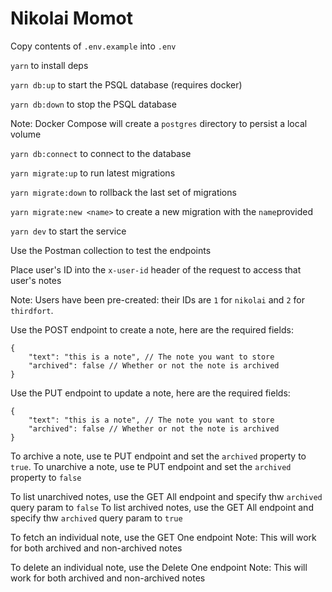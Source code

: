 # Nikolai Momot

Copy contents of `.env.example` into `.env`

`yarn` to install deps

`yarn db:up` to start the PSQL database (requires docker)

`yarn db:down` to stop the PSQL database

Note: Docker Compose will create a `postgres` directory to persist a local volume

`yarn db:connect` to connect to the database

`yarn migrate:up` to run latest migrations

`yarn migrate:down` to rollback the last set of migrations

`yarn migrate:new <name>` to create a new migration with the `name`provided

`yarn dev` to start the service

Use the Postman collection to test the endpoints

Place user's ID into the `x-user-id` header of the request to access that user's notes

Note: Users have been pre-created: their IDs are `1` for `nikolai` and `2` for `thirdfort`.

Use the POST endpoint to create a note, here are the required fields:
```
{
    "text": "this is a note", // The note you want to store
    "archived": false // Whether or not the note is archived
}
```

Use the PUT endpoint to update a note, here are the required fields:
```
{
    "text": "this is a note", // The note you want to store
    "archived": false // Whether or not the note is archived
}
```

To archive a note, use te PUT endpoint and set the `archived` property to `true`.
To unarchive a note, use te PUT endpoint and set the `archived` property to `false`

To list unarchived notes, use the GET All endpoint and specify thw `archived` query param to `false`
To list archived notes, use the GET All endpoint and specify thw `archived` query param to `true`

To fetch an individual note, use the GET One endpoint
Note: This will work for both archived and non-archived notes

To delete an individual note, use the Delete One endpoint
Note: This will work for both archived and non-archived notes